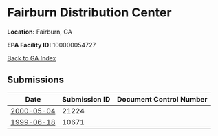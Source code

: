 # Fairburn Distribution Center

**Location:** Fairburn, GA

**EPA Facility ID:** 100000054727

[Back to GA Index](../../index.md)

## Submissions

| Date | Submission ID | Document Control Number |
|------|--------------|-------------------------|
| [2000-05-04](submissions/21224.md) | 21224 |  |
| [1999-06-18](submissions/10671.md) | 10671 |  |
